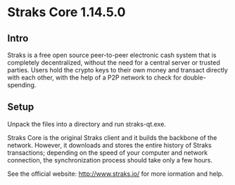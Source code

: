 Straks Core 1.14.5.0
=====================

Intro
-----
Straks is a free open source peer-to-peer electronic cash system that is
completely decentralized, without the need for a central server or trusted
parties. Users hold the crypto keys to their own money and transact directly
with each other, with the help of a P2P network to check for double-spending.


Setup
-----
Unpack the files into a directory and run straks-qt.exe.

Straks Core is the original Straks client and it builds the backbone of the network.
However, it downloads and stores the entire history of Straks transactions;
depending on the speed of your computer and network connection, the synchronization
process should take only a few hours.

See the official website:
  http://www.straks.io/
for more iormation and help.
